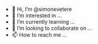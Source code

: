 - 👋 Hi, I’m @simonevetere
- 👀 I’m interested in ...
- 🌱 I’m currently learning ...
- 💞️ I’m looking to collaborate on ...
- 📫 How to reach me ...

<!---
simonevetere/simonevetere is a ✨ special ✨ repository because its `README.md` (this file) appears on your GitHub profile.
You can click the Preview link to take a look at your changes.
--->
